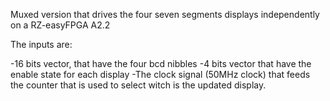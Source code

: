 Muxed version that drives the four seven segments displays independently on a RZ-easyFPGA A2.2

The inputs are:

-16 bits vector, that have the four bcd nibbles
-4 bits vector that have the enable state for each display
-The clock signal (50MHz clock) that feeds the counter that is used to select witch is the updated display.
